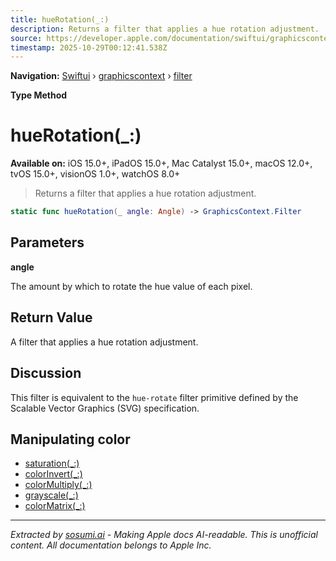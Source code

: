 ```yaml
---
title: hueRotation(_:)
description: Returns a filter that applies a hue rotation adjustment.
source: https://developer.apple.com/documentation/swiftui/graphicscontext/filter/huerotation(_:)
timestamp: 2025-10-29T00:12:41.538Z
---
```


**Navigation:** [Swiftui](/documentation/swiftui) › [graphicscontext](/documentation/swiftui/graphicscontext) › [filter](/documentation/swiftui/graphicscontext/filter)

**Type Method**

# hueRotation(_:)

**Available on:** iOS 15.0+, iPadOS 15.0+, Mac Catalyst 15.0+, macOS 12.0+, tvOS 15.0+, visionOS 1.0+, watchOS 8.0+

> Returns a filter that applies a hue rotation adjustment.

```swift
static func hueRotation(_ angle: Angle) -> GraphicsContext.Filter
```

## Parameters

**angle**

The amount by which to rotate the hue value of each pixel.



## Return Value

A filter that applies a hue rotation adjustment.

## Discussion

This filter is equivalent to the `hue-rotate` filter primitive defined by the Scalable Vector Graphics (SVG) specification.

## Manipulating color

- [saturation(_:)](/documentation/swiftui/graphicscontext/filter/saturation(_:))
- [colorInvert(_:)](/documentation/swiftui/graphicscontext/filter/colorinvert(_:))
- [colorMultiply(_:)](/documentation/swiftui/graphicscontext/filter/colormultiply(_:))
- [grayscale(_:)](/documentation/swiftui/graphicscontext/filter/grayscale(_:))
- [colorMatrix(_:)](/documentation/swiftui/graphicscontext/filter/colormatrix(_:))

---

*Extracted by [sosumi.ai](https://sosumi.ai) - Making Apple docs AI-readable.*
*This is unofficial content. All documentation belongs to Apple Inc.*
